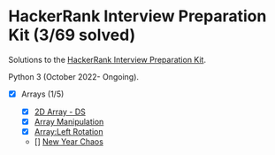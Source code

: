 # HackerRank Interview Preparation Kit (3/69 solved)
Solutions to the [HackerRank Interview Preparation Kit](https://www.hackerrank.com/interview/interview-preparation-kit).

Python 3 (October 2022- Ongoing).

- [x] Arrays (1/5)
  - [x] [2D Array - DS](Arrays/2d-array-ds.py) 
  - [x] [Array Manipulation](Arrays/array_manipulation.py)
  - [x] [Array:Left Rotation](Arrays/arrays_left_rotation.py)
  - [] [New Year Chaos](Arrays/new_year_chaos.py)
  <!-- - [] [Minimum Swaps 2](Arrays/.py) -->

